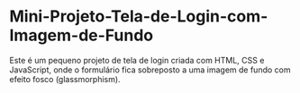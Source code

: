 # Mini-Projeto-Tela-de-Login-com-Imagem-de-Fundo
Este é um pequeno projeto de tela de login criada com HTML, CSS e JavaScript, onde o formulário fica sobreposto a uma imagem de fundo com efeito fosco (glassmorphism).
